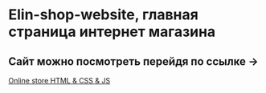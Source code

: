 # Elin-shop-website, главная страница интернет магазина

## Сайт можно посмотреть перейдя по ссылке ->

[Online store HTML & CSS & JS](https://maxim1c.github.io/online_store_react/)
